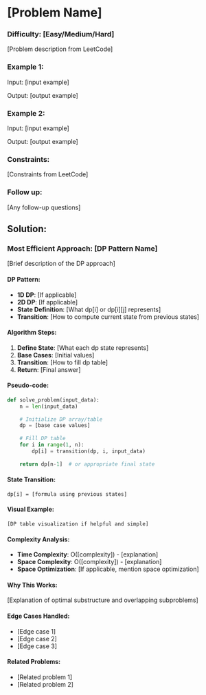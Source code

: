 # [Problem Name]

### Difficulty: [Easy/Medium/Hard]

[Problem description from LeetCode]

### Example 1:

Input: [input example]

Output: [output example]

### Example 2:

Input: [input example]

Output: [output example]

### Constraints:

[Constraints from LeetCode]

### Follow up:

[Any follow-up questions]

## Solution:

### Most Efficient Approach: [DP Pattern Name]

[Brief description of the DP approach]

#### DP Pattern:
- **1D DP**: [If applicable]
- **2D DP**: [If applicable]
- **State Definition**: [What dp[i] or dp[i][j] represents]
- **Transition**: [How to compute current state from previous states]

#### Algorithm Steps:
1. **Define State**: [What each dp state represents]
2. **Base Cases**: [Initial values]
3. **Transition**: [How to fill dp table]
4. **Return**: [Final answer]

#### Pseudo-code:
```python
def solve_problem(input_data):
    n = len(input_data)
    
    # Initialize DP array/table
    dp = [base case values]
    
    # Fill DP table
    for i in range(1, n):
        dp[i] = transition(dp, i, input_data)
    
    return dp[n-1]  # or appropriate final state
```

#### State Transition:
```
dp[i] = [formula using previous states]
```

#### Visual Example:
```
[DP table visualization if helpful and simple]
```

#### Complexity Analysis:
- **Time Complexity**: O([complexity]) - [explanation]
- **Space Complexity**: O([complexity]) - [explanation]
- **Space Optimization**: [If applicable, mention space optimization]

#### Why This Works:
[Explanation of optimal substructure and overlapping subproblems]

#### Edge Cases Handled:
- [Edge case 1]
- [Edge case 2]
- [Edge case 3]

#### Related Problems:
- [Related problem 1]
- [Related problem 2]
